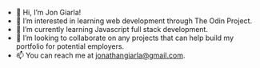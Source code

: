- 👋 Hi, I’m Jon Giarla!
- 👀 I’m interested in learning web development through The Odin Project.
- 🌱 I’m currently learning Javascript full stack development.
- 💞️ I’m looking to collaborate on any projects that can help build my portfolio for potential employers.
- 📫 You can reach me at jonathangiarla@gmail.com.

<!---
jgiarla/jgiarla is a ✨ special ✨ repository because its `README.md` (this file) appears on your GitHub profile.
You can click the Preview link to take a look at your changes.
--->
